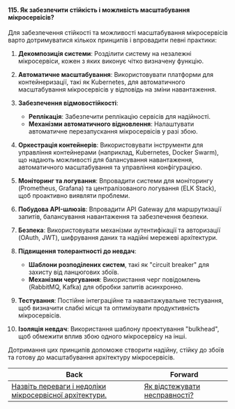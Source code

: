#### 115. Як забезпечити стійкість і можливість масштабування мікросервісів?

Для забезпечення стійкості та можливості масштабування мікросервісів варто дотримуватися кількох принципів і впровадити певні практики:

1. **Декомпозиція системи**: Розділити систему на незалежні мікросервіси, кожен з яких виконує чітко визначену функцію.

2. **Автоматичне масштабування**: Використовувати платформи для контейнеризації, такі як Kubernetes, для автоматичного масштабування мікросервісів у відповідь на зміни навантаження.

3. **Забезпечення відмовостійкості**:
    - **Реплікація**: Забезпечити реплікацію сервісів для надійності.
    - **Механізми автоматичного відновлення**: Налаштувати автоматичне перезапускання мікросервісів у разі збою.

4. **Оркестрація контейнерів**: Використовувати інструменти для управління контейнерами (наприклад, Kubernetes, Docker Swarm), що надають можливості для балансування навантаження, автоматичного масштабування та управління конфігурацією.

5. **Моніторинг та логування**: Впровадити системи для моніторингу (Prometheus, Grafana) та централізованого логування (ELK Stack), щоб проактивно виявляти проблеми.

6. **Побудова API-шлюзів**: Впровадити API Gateway для маршрутизації запитів, балансування навантаження та забезпечення безпеки.

7. **Безпека**: Використовувати механізми аутентифікації та авторизації (OAuth, JWT), шифрування даних та надійні мережеві архітектури.

8. **Підвищення толерантності до невдач**:
    - **Шаблони розподілених систем**, такі як "circuit breaker" для захисту від ланцюгових збоїв.
    - **Механізми чергування**: Використання черг повідомлень (RabbitMQ, Kafka) для обробки запитів асинхронно.

9. **Тестування**: Постійне інтеграційне та навантажувальне тестування, щоб визначити слабкі місця та оптимізувати продуктивність мікросервісів.

10. **Ізоляція невдач**: Використання шаблону проектування "bulkhead", щоб обмежити вплив збою одного мікросервісу на інші.

Дотримання цих принципів допоможе створити надійну, стійку до збоїв та готову до масштабування архітектуру мікросервісів.

| Back | Forward |
|---|---|
| [Назвіть переваги і недоліки мікросервісної архітектури.](/ua/middle/microservices/what-are-the-benefits-and-drawbacks-of-microservice-architecture.md)  | [Як відстежувати несправності?](/ua/middle/microservices/how-to-track-malfunctions.md) |